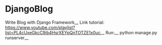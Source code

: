 # DjangoBlog
Write Blog with Django Framework__
Link tutorial: https://www.youtube.com/playlist?list=PL4cUxeGkcC9ib4HsrXEYpQnTOTZE1x0uc__
Run:__
  python manage.py runserver__
